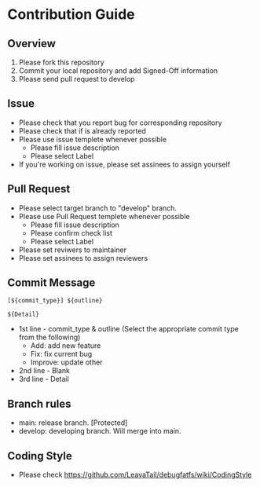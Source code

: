 # Contribution Guide

## Overview
 1. Please fork this repository
 2. Commit your local repository and add Signed-Off information
 3. Please send pull request to develop

## Issue
 * Please check that you report bug for corresponding repository
 * Please check that if is already reported
 * Please use issue templete whenever possible
   * Please fill issue description
   * Please select Label
 * If you're working on issue, please set assinees to assign yourself

## Pull Request
 * Please select target branch to "develop" branch.
 * Please use Pull Request templete whenever possible
   * Please fill issue description
   * Please confirm check list
   * Please select Label
 * Please set reviwers to maintainer
 * Please set assinees to assign reviewers

## Commit Message
```
[${commit_type}] ${outline}

${Detail}
```
 * 1st line - commit_type & outline (Select the appropriate commit type from the following)
   * Add: add new feature
   * Fix: fix current bug
   * Improve: update other
 * 2nd line - Blank
 * 3rd line - Detail

## Branch rules
 * main: release branch. [Protected]
 * develop: developing branch. Will merge into main.
 
## Coding Style
 * Please check https://github.com/LeavaTail/debugfatfs/wiki/CodingStyle
